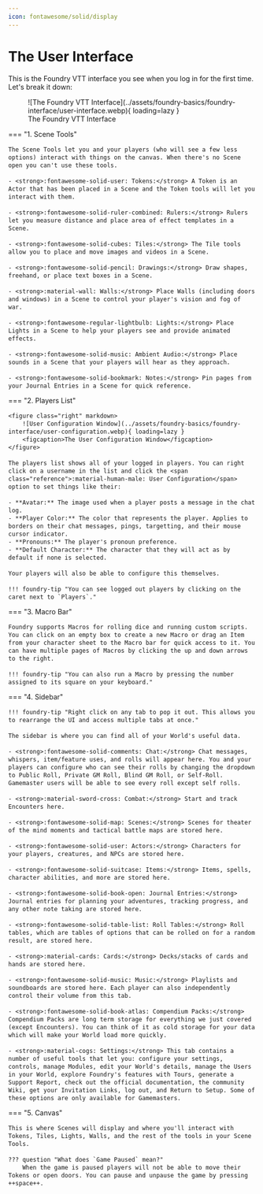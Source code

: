 ```yaml
---
icon: fontawesome/solid/display
---
```


# The User Interface
This is the Foundry VTT interface you see when you log in for the first time. Let's break it down:

<figure markdown>
  ![The Foundry VTT Interface](../assets/foundry-basics/foundry-interface/user-interface.webp){ loading=lazy }
  <figcaption>The Foundry VTT Interface</figcaption>
</figure>

=== "1. Scene Tools"

    The Scene Tools let you and your players (who will see a few less options) interact with things on the canvas. When there's no Scene open you can't use these tools.

    - <strong>:fontawesome-solid-user: Tokens:</strong> A Token is an Actor that has been placed in a Scene and the Token tools will let you interact with them.

    - <strong>:fontawesome-solid-ruler-combined: Rulers:</strong> Rulers let you measure distance and place area of effect templates in a Scene.
    
    - <strong>:fontawesome-solid-cubes: Tiles:</strong> The Tile tools allow you to place and move images and videos in a Scene.
    
    - <strong>:fontawesome-solid-pencil: Drawings:</strong> Draw shapes, freehand, or place text boxes in a Scene.
    
    - <strong>:material-wall: Walls:</strong> Place Walls (including doors and windows) in a Scene to control your player's vision and fog of war.

    - <strong>:fontawesome-regular-lightbulb: Lights:</strong> Place Lights in a Scene to help your players see and provide animated effects.
    
    - <strong>:fontawesome-solid-music: Ambient Audio:</strong> Place sounds in a Scene that your players will hear as they approach.
    
    - <strong>:fontawesome-solid-bookmark: Notes:</strong> Pin pages from your Journal Entries in a Scene for quick reference.

=== "2. Players List"

    <figure class="right" markdown>
        ![User Configuration Window](../assets/foundry-basics/foundry-interface/user-configuration.webp){ loading=lazy }
        <figcaption>The User Configuration Window</figcaption>
    </figure>

    The players list shows all of your logged in players. You can right click on a username in the list and click the <span class="reference">:material-human-male: User Configuration</span> option to set things like their:

    - **Avatar:** The image used when a player posts a message in the chat log.
    - **Player Color:** The color that represents the player. Applies to borders on their chat messages, pings, targetting, and their mouse cursor indicator.
    - **Pronouns:** The player's pronoun preference.
    - **Default Character:** The character that they will act as by default if none is selected.
    
    Your players will also be able to configure this themselves.

    !!! foundry-tip "You can see logged out players by clicking on the caret next to `Players`."

=== "3. Macro Bar"

    Foundry supports Macros for rolling dice and running custom scripts. You can click on an empty box to create a new Macro or drag an Item from your character sheet to the Macro bar for quick access to it. You can have multiple pages of Macros by clicking the up and down arrows to the right.

    !!! foundry-tip "You can also run a Macro by pressing the number assigned to its square on your keyboard."

=== "4. Sidebar"

    !!! foundry-tip "Right click on any tab to pop it out. This allows you to rearrange the UI and access multiple tabs at once."

    The sidebar is where you can find all of your World's useful data.

    - <strong>:fontawesome-solid-comments: Chat:</strong> Chat messages, whispers, item/feature uses, and rolls will appear here. You and your players can configure who can see their rolls by changing the dropdown to Public Roll, Private GM Roll, Blind GM Roll, or Self-Roll. Gamemaster users will be able to see every roll except self rolls.

    - <strong>:material-sword-cross: Combat:</strong> Start and track Encounters here.
    
    - <strong>:fontawesome-solid-map: Scenes:</strong> Scenes for theater of the mind moments and tactical battle maps are stored here.
    
    - <strong>:fontawesome-solid-user: Actors:</strong> Characters for your players, creatures, and NPCs are stored here.
    
    - <strong>:fontawesome-solid-suitcase: Items:</strong> Items, spells, character abilities, and more are stored here.

    - <strong>:fontawesome-solid-book-open: Journal Entries:</strong> Journal entries for planning your adventures, tracking progress, and any other note taking are stored here.
    
    - <strong>:fontawesome-solid-table-list: Roll Tables:</strong> Roll tables, which are tables of options that can be rolled on for a random result, are stored here.
    
    - <strong>:material-cards: Cards:</strong> Decks/stacks of cards and hands are stored here.

    - <strong>:fontawesome-solid-music: Music:</strong> Playlists and soundboards are stored here. Each player can also independently control their volume from this tab.

    - <strong>:fontawesome-solid-book-atlas: Compendium Packs:</strong> Compendium Packs are long term storage for everything we just covered (except Encounters). You can think of it as cold storage for your data which will make your World load more quickly.

    - <strong>:material-cogs: Settings:</strong> This tab contains a number of useful tools that let you: configure your settings, controls, manage Modules, edit your World's details, manage the Users in your World, explore Foundry's features with Tours, generate a Support Report, check out the official documentation, the community Wiki, get your Invitation Links, log out, and Return to Setup. Some of these options are only available for Gamemasters.

=== "5. Canvas"

    This is where Scenes will display and where you'll interact with Tokens, Tiles, Lights, Walls, and the rest of the tools in your Scene Tools.

    ??? question "What does `Game Paused` mean?"
        When the game is paused players will not be able to move their Tokens or open doors. You can pause and unpause the game by pressing ++space++.